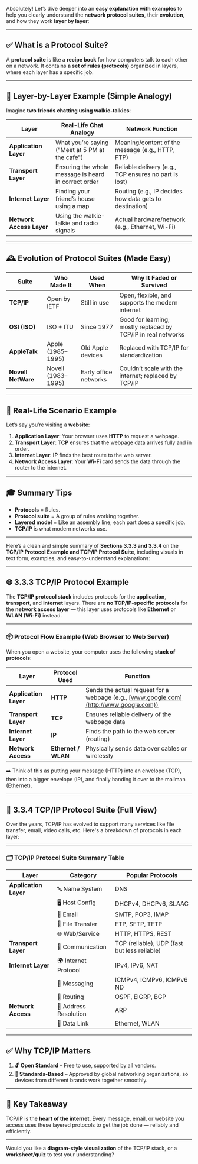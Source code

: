 Absolutely! Let’s dive deeper into an **easy explanation with examples** to help you clearly understand the **network protocol suites**, their **evolution**, and how they work **layer by layer**:

---

## ✅ What is a Protocol Suite?

A **protocol suite** is like a **recipe book** for how computers talk to each other on a network. It contains **a set of rules (protocols)** organized in layers, where each layer has a specific job.

---

## 🧱 Layer-by-Layer Example (Simple Analogy)

Imagine **two friends chatting using walkie-talkies**:

| **Layer**                | **Real-Life Chat Analogy**                           | **Network Function**                                    |
| ------------------------ | ---------------------------------------------------- | ------------------------------------------------------- |
| **Application Layer**    | What you’re saying ("Meet at 5 PM at the cafe")      | Meaning/content of the message (e.g., HTTP, FTP)        |
| **Transport Layer**      | Ensuring the whole message is heard in correct order | Reliable delivery (e.g., TCP ensures no part is lost)   |
| **Internet Layer**       | Finding your friend’s house using a map              | Routing (e.g., IP decides how data gets to destination) |
| **Network Access Layer** | Using the walkie-talkie and radio signals            | Actual hardware/network (e.g., Ethernet, Wi-Fi)         |

---

## 🕰️ Evolution of Protocol Suites (Made Easy)

| **Suite**          | **Who Made It**    | **Used When**         | **Why It Faded or Survived**                                  |
| ------------------ | ------------------ | --------------------- | ------------------------------------------------------------- |
| **TCP/IP**         | Open by IETF       | Still in use          | Open, flexible, and supports the modern internet              |
| **OSI (ISO)**      | ISO + ITU          | Since 1977            | Good for learning; mostly replaced by TCP/IP in real networks |
| **AppleTalk**      | Apple (1985–1995)  | Old Apple devices     | Replaced with TCP/IP for standardization                      |
| **Novell NetWare** | Novell (1983–1995) | Early office networks | Couldn’t scale with the internet; replaced by TCP/IP          |

---

## 🧪 Real-Life Scenario Example

Let’s say you’re visiting a **website**:

1. **Application Layer**: Your browser uses **HTTP** to request a webpage.
2. **Transport Layer**: **TCP** ensures that the webpage data arrives fully and in order.
3. **Internet Layer**: **IP** finds the best route to the web server.
4. **Network Access Layer**: Your **Wi-Fi** card sends the data through the router to the internet.

---

## 🎓 Summary Tips

* **Protocols** = Rules.
* **Protocol suite** = A group of rules working together.
* **Layered model** = Like an assembly line; each part does a specific job.
* **TCP/IP** is what modern networks use.

---

Here’s a clean and simple summary of **Sections 3.3.3 and 3.3.4** on the **TCP/IP Protocol Example and TCP/IP Protocol Suite**, including visuals in text form, examples, and easy-to-understand explanations:

---

## 🌐 3.3.3 TCP/IP Protocol Example

The **TCP/IP protocol stack** includes protocols for the **application**, **transport**, and **internet** layers.
There are **no TCP/IP-specific protocols** for the **network access layer** — this layer uses protocols like **Ethernet** or **WLAN (Wi-Fi)** instead.

---

### 📦 Protocol Flow Example (Web Browser to Web Server)

When you open a website, your computer uses the following **stack of protocols**:

| **Layer**             | **Protocol Used**   | **Function**                                                                           |
| --------------------- | ------------------- | -------------------------------------------------------------------------------------- |
| **Application Layer** | **HTTP**            | Sends the actual request for a webpage (e.g., [www.google.com](http://www.google.com)) |
| **Transport Layer**   | **TCP**             | Ensures reliable delivery of the webpage data                                          |
| **Internet Layer**    | **IP**              | Finds the path to the web server (routing)                                             |
| **Network Access**    | **Ethernet / WLAN** | Physically sends data over cables or wirelessly                                        |

➡️ Think of this as putting your message (HTTP) into an envelope (TCP), then into a bigger envelope (IP), and finally handing it over to the mailman (Ethernet).

---

## 🧠 3.3.4 TCP/IP Protocol Suite (Full View)

Over the years, TCP/IP has evolved to support many services like file transfer, email, video calls, etc. Here's a breakdown of protocols in each layer:

---

### 🗂️ TCP/IP Protocol Suite Summary Table

| **Layer**             | **Category**          | **Popular Protocols**                        |
| --------------------- | --------------------- | -------------------------------------------- |
| **Application Layer** | 🔤 Name System        | DNS                                          |
|                       | 🖥️ Host Config       | DHCPv4, DHCPv6, SLAAC                        |
|                       | 📧 Email              | SMTP, POP3, IMAP                             |
|                       | 📁 File Transfer      | FTP, SFTP, TFTP                              |
|                       | 🌐 Web/Service        | HTTP, HTTPS, REST                            |
| **Transport Layer**   | 🔄 Communication      | TCP (reliable), UDP (fast but less reliable) |
| **Internet Layer**    | 🌍 Internet Protocol  | IPv4, IPv6, NAT                              |
|                       | 📩 Messaging          | ICMPv4, ICMPv6, ICMPv6 ND                    |
|                       | 🧭 Routing            | OSPF, EIGRP, BGP                             |
| **Network Access**    | 🧭 Address Resolution | ARP                                          |
|                       | 🔌 Data Link          | Ethernet, WLAN                               |

---

## ✅ Why TCP/IP Matters

1. **🔓 Open Standard** – Free to use, supported by all vendors.
2. **📏 Standards-Based** – Approved by global networking organizations, so devices from different brands work together smoothly.

---

## 🧠 Key Takeaway

TCP/IP is the **heart of the internet**. Every message, email, or website you access uses these layered protocols to get the job done — reliably and efficiently.

---

Would you like a **diagram-style visualization** of the TCP/IP stack, or a **worksheet/quiz** to test your understanding?

